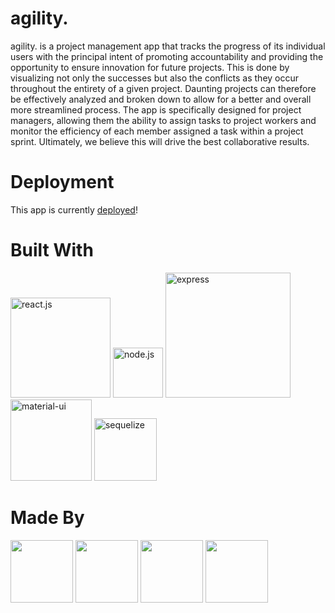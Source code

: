 # agility.
agility. is a project management app that tracks the progress of its individual users with the principal intent of promoting accountability and providing the opportunity to ensure innovation for future projects. This is done by visualizing not only the successes but also the conflicts as they occur throughout the entirety of a given project. Daunting projects can therefore be effectively analyzed and broken down to allow for a better and overall more streamlined process. The app is specifically designed for project managers, allowing them the ability to assign tasks to project workers and monitor the efficiency of each member assigned a task within a project sprint. Ultimately, we believe this will drive the best collaborative results.

# Deployment 
This app is currently [deployed]()! 

# Built With
[<img alt="react.js" src="https://upload.wikimedia.org/wikipedia/commons/thumb/a/a7/React-icon.svg/2000px-React-icon.svg.png" width="160" />](https://reactjs.org/)
[<img alt="node.js" src="https://seeklogo.com/images/N/nodejs-logo-FBE122E377-seeklogo.com.png" width="80" />](https://nodejs.org/en/)
[<img alt="express" src="https://i.cloudup.com/zfY6lL7eFa-3000x3000.png" width="200">](https://www.npmjs.com/package/express)
[<img alt="material-ui" src="https://material-ui.com/static/images/material-ui-logo.svg" width="130" />](https://material-ui.com/)
[<img alt="sequelize" src="https://cdn.worldvectorlogo.com/logos/sequelize.svg" width="100" />](http://docs.sequelizejs.com/)

# Made By
[<img src='https://avatars0.githubusercontent.com/u/26889220?s=460&v=4' width='100'>](https://github.com/majorazero)
[<img src="https://avatars3.githubusercontent.com/u/40441785?s=460&v=4" width='100' />](https://github.com/rezamike)
[<img src='https://avatars1.githubusercontent.com/u/40443155?s=460&v=4' width='100'>](https://github.com/mattpurpura)
[<img src='https://avatars3.githubusercontent.com/u/42044457?s=460&v=4' width='100'>](https://github.com/yairjoseph)

